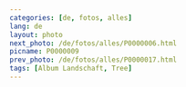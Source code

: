 ```yaml
---
categories: [de, fotos, alles]
lang: de
layout: photo
next_photo: /de/fotos/alles/P0000006.html
picname: P0000009
prev_photo: /de/fotos/alles/P0000017.html
tags: [Album Landschaft, Tree]
---
```

